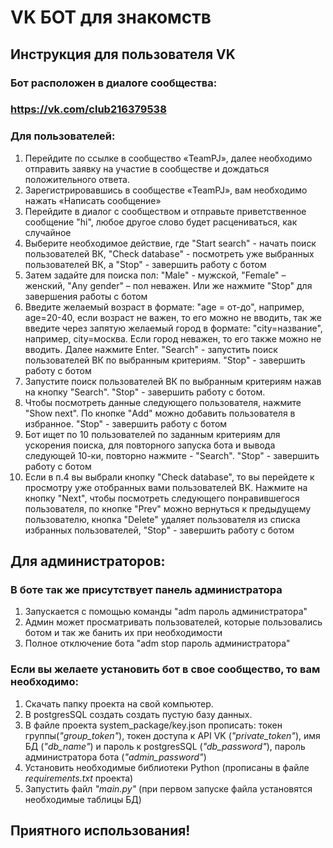 # VK БОТ для знакомств

## Инструкция для пользователя VK

### Бот расположен в диалоге сообщества:
### https://vk.com/club216379538
### Для пользователей:

1. Перейдите по ссылке в сообщество «TeamPJ», далее необходимо отправить заявку на участие в сообществе и дождаться положительного ответа.
1. Зарегистрировавшись в сообществе «TeamPJ», вам необходимо нажать «Написать сообщение»
1. Перейдите в диалог с сообществом и отправьте приветственное сообщение "hi", любое другое слово будет расцениваться, как случайное
1. Выберите необходимое действие, где "Start search" - начать поиск пользователей ВК, "Check database" - посмотреть уже выбранных пользователей ВК, а "Stop" - завершить работу с ботом
1. Затем задайте для поиска пол: "Male" - мужской, "Female" – женский, "Any gender" – пол неважен. Или же нажмите "Stop" для завершения работы с ботом
1. Введите желаемый возраст в формате: "age = от-до", например, age=20-40, если возраст не важен,  то его можно не вводить, так же введите через запятую желаемый город в формате: "city=название", например, city=москва. Если город неважен, то его также можно не вводить. Далее нажмите Enter. 
"Search" - запустить поиск пользователей ВК по выбранным критериям. "Stop" - завершить работу с ботом
3. Запустите поиск пользователей ВК по выбранным критериям нажав на кнопку "Search". "Stop" - завершить работу с ботом.
4. Чтобы посмотреть данные следующего пользователя, нажмите "Show next". По кнопке "Add" можно добавить пользователя в избранное. "Stop" - завершить работу с ботом
5. Бот ищет по 10 пользователей по заданным критериям для ускорения поиска, для повторного запуска бота и вывода следующей 10-ки, повторно нажмите - "Search". "Stop" - завершить работу с ботом
6. Если в п.4 вы выбрали  кнопку "Check database", то вы перейдете к просмотру уже отобранных вами пользователей ВК.
Нажмите на кнопку "Next", чтобы посмотреть следующего понравившегося пользователя, по кнопке "Prev" можно вернуться к предыдущему пользователю, кнопка "Delete" удаляет пользователя из списка избранных пользователей, "Stop" - завершить работу с ботом


## Для администраторов:
### В боте так же присутствует панель администратора
1. Запускается с помощью команды "adm пароль администратора"
2. Админ может просматривать пользователей, которые пользовались ботом и так же банить их при необходимости
3. Полное отключение бота "adm stop пароль администратора"

### Если вы желаете установить бот в свое сообщество, то вам необходимо:

1. Скачать папку проекта на свой компьютер.
1. В postgresSQL создать создать пустую базу данных. 
1. В файле проекта system_package/key.json прописать: токен группы(*"group_token"*), токен доступа к API VK (*"private_token"*), имя БД (*"db_name"*) и пароль к postgresSQL (*"db_password"*), пароль администратора бота (*"admin_password"*)
1. Установить необходимые библиотеки Python (прописаны в файле *requirements.txt* проекта)
1. Запустить файл *"main.py"* (при первом запуске файла установятся необходимые таблицы БД)

## **Приятного использования!**
